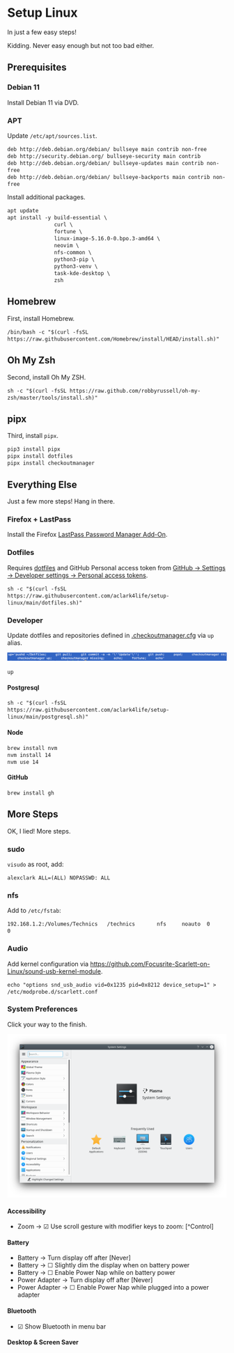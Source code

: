 # Setup Linux

In just a few easy steps!

Kidding. Never easy enough but not too bad either.

## Prerequisites

### Debian 11

Install Debian 11 via DVD.

### APT

Update `/etc/apt/sources.list`.

```
deb http://deb.debian.org/debian/ bullseye main contrib non-free
deb http://security.debian.org/ bullseye-security main contrib
deb http://deb.debian.org/debian/ bullseye-updates main contrib non-free
deb http://deb.debian.org/debian/ bullseye-backports main contrib non-free
```

Install additional packages.

```
apt update
apt install -y build-essential \
               curl \
               fortune \
               linux-image-5.16.0-0.bpo.3-amd64 \
               neovim \
               nfs-common \
               python3-pip \
               python3-venv \
               task-kde-desktop \
               zsh
```

## Homebrew

First, install Homebrew.

```console
/bin/bash -c "$(curl -fsSL https://raw.githubusercontent.com/Homebrew/install/HEAD/install.sh)"
```

## Oh My Zsh

Second, install Oh My ZSH.

```console
sh -c "$(curl -fsSL https://raw.github.com/robbyrussell/oh-my-zsh/master/tools/install.sh)"
```

## pipx

Third, install `pipx`.

```console
pip3 install pipx
pipx install dotfiles
pipx install checkoutmanager
```

## Everything Else

Just a few more steps! Hang in there.

### Firefox + LastPass

Install the Firefox [LastPass Password Manager Add-On](https://addons.mozilla.org/en-US/firefox/addon/lastpass-password-manager). 

### Dotfiles

Requires [dotfiles](https://pypi.org/project/dotfiles) and GitHub Personal access token from [GitHub → Settings → Developer settings → Personal access tokens](https://github.com/settings/tokens).

```console
sh -c "$(curl -fsSL https://raw.githubusercontent.com/aclark4life/setup-linux/main/dotfiles.sh)"
```

### Developer

Update dotfiles and repositories defined in [.checkoutmanager.cfg](https://github.com/reinout/checkoutmanager/blob/master/checkoutmanager/sample.cfg) via ``up`` alias.

![screenshot](screenshot.png)

```console
up
```

#### Postgresql

```
sh -c "$(curl -fsSL https://raw.githubusercontent.com/aclark4life/setup-linux/main/postgresql.sh)"
```

#### Node

```
brew install nvm
nvm install 14
nvm use 14
```

#### GitHub

```
brew install gh
```

## More Steps

OK, I lied! More steps.

### sudo

`visudo` as root, add:

```
alexclark ALL=(ALL) NOPASSWD: ALL
```

### nfs

Add to `/etc/fstab`:

```
192.168.1.2:/Volumes/Technics   /technics       nfs     noauto  0       0
```

### Audio

Add kernel configuration via https://github.com/Focusrite-Scarlett-on-Linux/sound-usb-kernel-module.

```
echo "options snd_usb_audio vid=0x1235 pid=0x8212 device_setup=1" > /etc/modprobe.d/scarlett.conf
```

### System Preferences
                                     
Click your way to the finish.

![systemsettings](systemsettings.png)

#### Accessibility

- Zoom → ☑︎ Use scroll gesture with modifier keys to zoom: [^Control]

#### Battery

- Battery → Turn display off after [Never]
- Battery → ☐ Slightly dim the display when on battery power
- Battery → ☐ Enable Power Nap while on battery power
- Power Adapter → Turn display off after [Never]
- Power Adapter → ☐ Enable Power Nap while plugged into a power adapter

#### Bluetooth

- ☑︎ Show Bluetooth in menu bar

#### Desktop & Screen Saver
